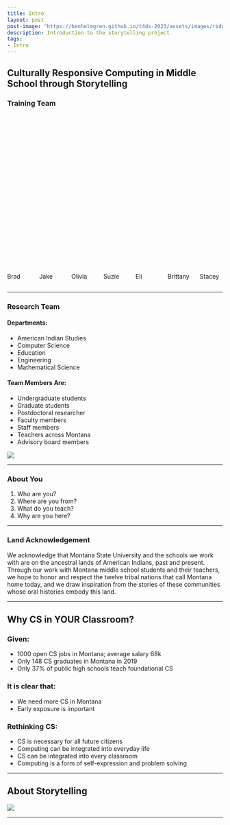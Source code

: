```yaml
---
title: Intro
layout: post
post-image: "https://benholmgren.github.io/t4ds-2023/assets/images/ridge.JPG"
description: Introduction to the storytelling project
tags:
- Intro
---
```


## Culturally Responsive Computing in Middle School through Storytelling

### Training Team

<section class="hero is-fullheight has-text-centered has-background-white-ter" id="about">
    <div class="hero-body">
        <div class="container">
            <div class="columns">
                <div class="column is-one-tenth-desktop is-one-tenth-tablet is-one-tenth-fullhd">
                    <figure class="image">
                        <img class="is-rounded" src="{{site.author-image1}}" alt="{{site.author-name}}">
                    </figure>
                    <p>Brad</p>
                </div>
                <div class="column is-one-tenth-desktop is-one-tenth-tablet is-one-tenth-fullhd">
                    <figure class="image">
                        <img class="is-rounded" src="{{site.author-image2}}" alt="{{site.author-name}}">
                    </figure>
                    <p>Jake</p>
                </div>
                <div class="column is-one-tenth-desktop is-one-tenth-tablet is-one-tenth-fullhd">
                    <figure class="image">
                        <img class="is-rounded" src="{{site.author-image3}}" alt="{{site.author-name}}">
                    </figure>
                    <p>Olivia</p>
                </div>
                <div class="column is-one-tenth-desktop is-one-tenth-tablet is-one-tenth-fullhd">
                    <figure class="image">
                        <img class="is-rounded" src="{{site.author-image4}}" alt="{{site.author-name}}">
                    </figure>
                    <p>Suzie</p>
                </div>
                <div class="column is-one-tenth-desktop is-one-tenth-tablet is-one-tenth-fullhd">
                    <figure class="image">
                        <img class="is-rounded" src="{{site.author-image5}}" alt="{{site.author-name}}">
                    </figure>
                    <p>Eli</p>
                </div>
                <div class="column is-one-tenth-desktop is-one-tenth-tablet is-one-tenth-fullhd">
                    <figure class="image">
                        <img class="is-rounded" src="{{site.author-image6}}" alt="{{site.author-name}}">
                    </figure>
                    <p>Brittany</p>
                </div>
                <div class="column is-one-tenth-desktop is-one-tenth-tablet is-one-tenth-fullhd">
                    <figure class="image">
                        <img class="is-rounded" src="{{site.author-image7}}" alt="{{site.author-name}}">
                    </figure>
                    <p>Stacey</p>
                </div>
            </div>
        </div>
</section>

---

### Research Team

#### Departments:
* American Indian Studies
* Computer Science
* Education
* Engineering
* Mathematical Science

#### Team Members Are:
* Undergraduate students
* Graduate students
* Postdoctoral researcher
* Faculty members
* Staff members
* Teachers across Montana
* Advisory board members

![](https://montanastorytelling.github.io/beaded-bag-trainings/assets/images/team.jpg)

---

### About You

1. Who are you?
2. Where are you from?
3. What do you teach?
4. Why are you here?

---

### Land Acknowledgement

We acknowledge that Montana State University and the schools we work with are on the ancestral lands of American Indians, past and present. Through our work with Montana middle school students and their teachers, we hope to honor and respect the twelve tribal nations that call Montana home today, and we draw inspiration from the stories of these communities whose oral histories embody this land.

---

## Why CS in YOUR Classroom?

### Given:
* 1000 open CS jobs in Montana; average salary 68k
* Only 148 CS graduates in Montana in 2019
* Only 37% of public high schools teach foundational CS

### It is clear that:
* We need more CS in Montana
* Early exposure is important

### Rethinking CS:
* CS is necessary for all future citizens
* Computing can be integrated into everyday life
* CS can be integrated into every classroom
* Computing is a form of self-expression and problem solving

---

## About Storytelling

![](https://montanastorytelling.github.io/beaded-bag-trainings/assets/images/venn.jpg)

---
